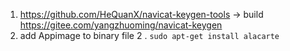 1. https://github.com/HeQuanX/navicat-keygen-tools -> build https://gitee.com/yangzhuoming/navicat-keygen
2. add Appimage to binary file
2 . `sudo apt-get install alacarte`
